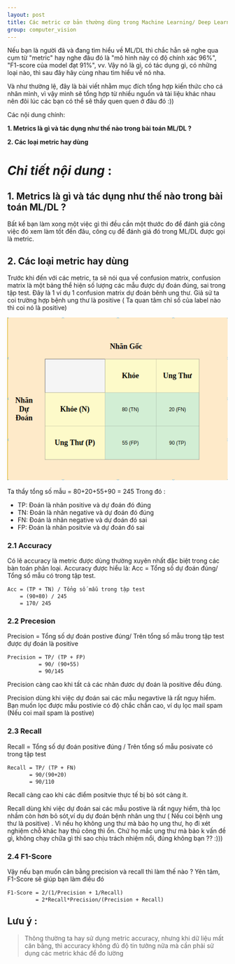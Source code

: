 ```yaml
---
layout: post 
title: Các metric cơ bản thường dùng trong Machine Learning/ Deep Learning
group: computer_vision
---
```


Nếu bạn là người đã và đang tìm hiểu về ML/DL thì chắc hẳn sẽ nghe qua cụm từ "metric" hay nghe đâu đó là
"mô hình này có độ chính xác 96%", "F1-score của model đạt 91%", vv. Vậy nó là gì,
có tác dụng gì, có những loại nào, thì sau đây hãy cùng nhau tìm hiểu về nó nha. 

Và như thường lệ, đây là bài viết nhằm mục đích tổng hợp kiến thức cho cá nhân mình, vì vậy mình sẽ tổng hợp
từ nhiều nguồn và tài liệu khác nhau nên đôi lúc các bạn có thể sẽ thấy quen quen ở đâu đó :))

Các nội dung chính:

**1. Metrics là gì và tác dụng như thế nào trong bài toán ML/DL ?**

**2. Các loại metric hay dùng**

# ___Chi tiết nội dung___ :
## 1. Metrics là gì và tác dụng như thế nào trong bài toán ML/DL ?
    
Bất kể bạn làm xong một việc gì thì đều cần một thước đo để đánh giá công việc đó xem làm tốt đến đâu,
công cụ để đánh giá đó trong ML/DL được gọi là metric.

## 2. Các loại metric hay dùng

Trước khi đến với các metric, ta sẽ nói qua về confusion matrix, confusion matrix là một bảng thể hiện số lượng các mẫu được dự đoán đúng, sai trong tập test. Đây là 1 ví dụ 1 confusion matrix dự đoán bênh ung thư. Giả sử ta coi trường hợp bệnh ung thư là positive ( Ta quan tâm chỉ số của label nào thì coi nó là positive)
    

<p align="center">
  <img src="/images/metrics/confusion_m.png" />
</p>

Ta thẩy tổng số mẫu = 80+20+55+90 = 245
Trong đó : 
+  TP: Đoán là nhãn positive và dự đoán đó đúng
+  TN: Đoán là nhãn negative và dự đoán đó đúng
+  FN: Đoán là nhãn negative và dự đoán đó sai
+  FP: Đoán là nhãn positvie và dự đoán đó sai

### 2.1 Accuracy 

Có lẽ accuracy là metric được dùng thường xuyên nhất đặc biệt trong các bàn toán phân loại. Accuracy được hiểu
là: 
    Acc =  Tổng số dự đoán đúng/ Tổng số mẫu có trong tập test.

    Acc = (TP + TN) / Tổng số mẫu trong tập test
        = (90+80) / 245
        = 170/ 245

### 2.2 Precesion

Precision = Tổng số dự đoán postive đúng/ Trên tổng số mẫu trong tập test được dự đoán là positive

    Precision = TP/ (TP + FP) 
              = 90/ (90+55)
              = 90/145

Precision càng cao khi tất cả các nhãn đươc dự đoán là positive đều đúng.

Precision dùng khi việc dự đoán sai các mẫu negavtive là rất nguy hiểm. Bạn muốn lọc được mẫu postivie có độ chắc chắn cao, ví dụ lọc mail spam (Nếu coi mail spam là postive)

### 2.3 Recall

Recall = Tổng số dự đoán positive đúng / Trên tổng số mẫu posivate có trong tập test

    Recall = TP/ (TP + FN)
           = 90/(90+20)
           = 90/110

Recall càng cao khi các điểm positvie thực tế bị bỏ sót càng ít.

Recall dùng khi việc dự đoán sai các mẫu postive là rất nguy hiểm, thà lọc nhầm còn hơn bỏ sót,ví dụ dự đoán bệnh nhân ung thư ( Nếu coi bệnh ung thư là positive) . Vì nếu họ không ung thư mà bảo họ ung thư, họ đi xét nghiệm chỗ khác hay thủ công thì ổn. Chứ họ mắc ung thư mà bảo k vấn đề gì, không chạy chữa gì thì sao chịu trách nhiệm nổi, đúng không bạn ?? :))) 

### 2.4 F1-Score

Vậy nếu bạn muốn cân bằng precision và recall thì làm thế nào ? Yên tâm, F1-Score sẽ giúp bạn làm điều đó


    F1-Score = 2/(1/Precision + 1/Recall)
             = 2*Recall*Precision/(Precision + Recall) 


## Lưu ý :

> Thông thường ta hay sử dụng metric accuracy, nhưng
> khi dữ liệu mất cân bằng, thì accuracy
> không đủ độ tin tưởng nữa mà cần phải sử dụng
> các metric khác để đo lường
